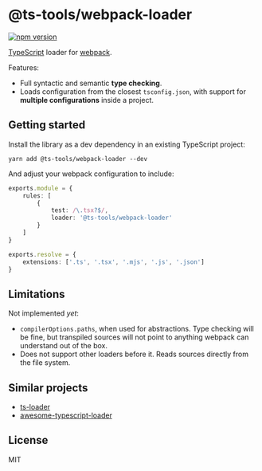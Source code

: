 # @ts-tools/webpack-loader
[![npm version](https://img.shields.io/npm/v/@ts-tools/webpack-loader.svg)](https://www.npmjs.com/package/@ts-tools/webpack-loader)

[TypeScript](https://www.typescriptlang.org/) loader for [webpack](https://webpack.js.org/).

Features:
- Full syntactic and semantic **type checking**.
- Loads configuration from the closest `tsconfig.json`, with support for **multiple configurations** inside a project.

## Getting started

Install the library as a dev dependency in an existing TypeScript project:
```
yarn add @ts-tools/webpack-loader --dev
```

And adjust your webpack configuration to include:
```ts
exports.module = {
    rules: [
        {
            test: /\.tsx?$/,
            loader: '@ts-tools/webpack-loader'
        }
    ]
}

exports.resolve = {
    extensions: ['.ts', '.tsx', '.mjs', '.js', '.json']
}
```

## Limitations

Not implemented *yet*:
- `compilerOptions.paths`, when used for abstractions. Type checking will be fine, but transpiled sources will not point to anything webpack can understand out of the box.
- Does not support other loaders before it. Reads sources directly from the file system.

## Similar projects

- [ts-loader](https://github.com/TypeStrong/ts-loader)
- [awesome-typescript-loader](https://github.com/s-panferov/awesome-typescript-loader)

## License

MIT
